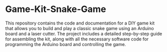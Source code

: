 # Game-Kit-Snake-Game
  This repository contains the code and documentation for a DIY game kit that allows you to build and play a classic snake game using an Arduino board and a laser cutter. The project includes a detailed step-by-step guide for assembling the kit, along with all the necessary software code for programming the Arduino board and controlling the game.
